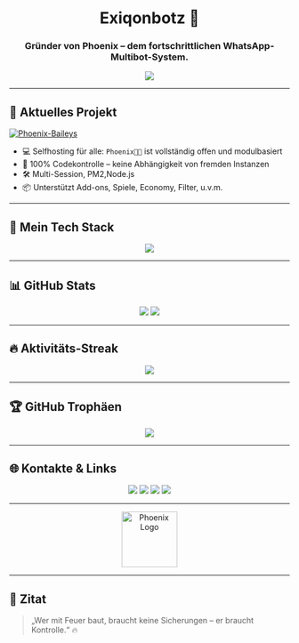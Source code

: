 <h1 align="center"> Exiqonbotz 👑</h1>
<h3 align="center"> Gründer von Phoenix – dem fortschrittlichen WhatsApp-Multibot-System.</h3>

<p align="center">
  <img src="https://readme-typing-svg.herokuapp.com?font=Fira+Code&size=22&pause=1000&center=true&vCenter=true&color=FF4D4D&width=450&lines=🔥+Dev+aus+Deutschland;🔥+PhoenixBot+–+Next+Gen+WA+Bot;🔥+Selfhosting+f%C3%BCr+alle;🔥 alt="Typing SVG" />
</p>

---

## 🚀 Aktuelles Projekt

[![Phoenix-Baileys](https://img.shields.io/badge/🔥%20Phoenix%20Baileys-Aktiv%20in%20Entwicklung-ff4d4d?style=for-the-badge&logo=whatsapp&logoColor=white)](https://github.com/Exiqonbotz/phoenix-baileys-v2)


- 💻 Selfhosting für alle: `Phoenix🐦‍🔥` ist vollständig offen und modulbasiert
- 🧠 100% Codekontrolle – keine Abhängigkeit von fremden Instanzen
- 🛠️ Multi-Session, PM2,Node.js
- 📦 Unterstützt Add-ons, Spiele, Economy, Filter, u.v.m.

---

## 🔧 Mein Tech Stack

<p align="center">
  <img src="https://skillicons.dev/icons?i=nodejs,javascript,mongodb,git,&theme=dark" />
</p>

---

## 📊 GitHub Stats

<p align="center">
  <img src="https://github-readme-stats.vercel.app/api?username=Exiqonbotz&show_icons=true&theme=radical&hide_border=true&icon_color=ff4d4d&title_color=ff6666" />
  <img src="https://github-readme-stats.vercel.app/api/top-langs/?username=Exiqonbotz&layout=compact&theme=radical&hide_border=true&title_color=ff6666" />
</p>

---

## 🔥 Aktivitäts-Streak

<p align="center">
  <img src="https://streak-stats.demolab.com?user=Exiqonbotz&theme=firewatch&hide_border=true&ring=ff4d4d&fire=ff3333&currStreakLabel=ffffff" />
</p>

---

## 🏆 GitHub Trophäen

<p align="center">
  <img src="https://github-profile-trophy.vercel.app/?username=Exiqonbotz&theme=dracula&row=1&column=7&no-bg=true&title=Stars,Commits,Repositories,Followers,PullRequest,Issues,Contributions" />
</p>

---

## 🌐 Kontakte & Links

<p align="center">
  <a href="https://t.me/Exiqonoff2"><img src="https://img.shields.io/badge/Telegram-Exiqon-0088cc?style=for-the-badge&logo=telegram" /></a>
  <a href="https://discord.gg/kMCGH3xFAw"><img src="https://img.shields.io/badge/Discord-Community-5865F2?style=for-the-badge&logo=discord&logoColor=white" /></a>
  <a href="https://phoenixgermany.com"><img src="https://img.shields.io/badge/Website-phoenixbot.de-orange?style=for-the-badge&logo=firefox-browser" /></a>
  <a href="mailto:phoenixgermanycontact@gmail.com"><img src="https://img.shields.io/badge/Mail-Kontakt-EA4335?style=for-the-badge&logo=gmail&logoColor=white" /></a>
</p>

---

<p align="center">
  <img src="https://github.com/Exiqonbotz/Exiqonbotz/raw/main/assets/phoenix-logo.png" height="100" alt="Phoenix Logo" />
</p>

---

## 💬 Zitat

> „Wer mit Feuer baut, braucht keine Sicherungen – er braucht Kontrolle.“ 🔥  

